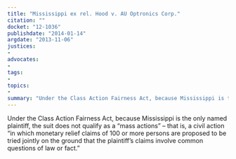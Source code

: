 ```yaml
---
title: "Mississippi ex rel. Hood v. AU Optronics Corp."
citation: ""
docket: "12-1036"
publishdate: "2014-01-14"
argdate: "2013-11-06"
justices:
- 
advocates:
- 
tags:
- 
topics:
- 
summary: "Under the Class Action Fairness Act, because Mississippi is the only named plaintiff, the suit does not qualify as a “mass actions” – that is, a civil action “in which monetary relief claims of 100 or more persons are proposed to be tried jointly on the ground that the plaintiff’s claims involve common questions of law or fact.”"
---
```

Under the Class Action Fairness Act, because Mississippi is the only named plaintiff, the suit does not qualify as a “mass actions” – that is, a civil action “in which monetary relief claims of 100 or more persons are proposed to be tried jointly on the ground that the plaintiff’s claims involve common questions of law or fact.”


